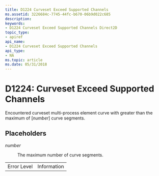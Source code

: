 ```yaml
---
title: D1224 Curveset Exceed Supported Channels
ms.assetid: 3226684c-7745-44fc-b670-06b9d022c685
description: 
keywords:
- D1224 Curveset Exceed Supported Channels Direct2D
topic_type:
- apiref
api_name:
- D1224 Curveset Exceed Supported Channels
api_type:
- NA
ms.topic: article
ms.date: 05/31/2018
---
```


# D1224: Curveset Exceed Supported Channels

Encountered curveset multi-process element curve with greater than the maximum of \[*number*\] curve segments.

## Placeholders

<dl> <dt>

<span id="number"></span><span id="NUMBER"></span>*number*
</dt> <dd>

The maximum number of curve segments.

</dd> </dl> 

|             |             |
|-------------|-------------|
| Error Level | Information |



 

 

 




